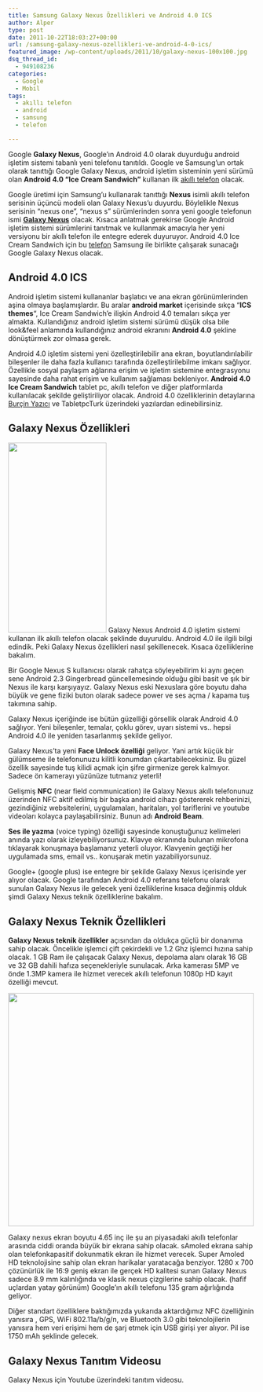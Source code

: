 ```yaml
---
title: Samsung Galaxy Nexus Özellikleri ve Android 4.0 ICS
author: Alper
type: post
date: 2011-10-22T18:03:27+00:00
url: /samsung-galaxy-nexus-ozellikleri-ve-android-4-0-ics/
featured_image: /wp-content/uploads/2011/10/galaxy-nexus-100x100.jpg
dsq_thread_id:
  - 949108236
categories:
  - Google
  - Mobil
tags:
  - akıllı telefon
  - android
  - samsung
  - telefon

---
```

Google **Galaxy Nexus**, Google&#8217;ın Android 4.0 olarak duyurduğu android işletim sistemi tabanlı yeni telefonu tanıtıldı. Google ve Samsung&#8217;un ortak olarak tanıttığı Google Galaxy Nexus, android işletim sisteminin yeni sürümü olan **Android 4.0 &#8220;Ice Cream Sandwich&#8221;** kullanan ilk [akıllı telefon][1] olacak.

Google üretimi için Samsung&#8217;u kullanarak tanıttığı **Nexus** isimli akıllı telefon serisinin üçüncü modeli olan Galaxy Nexus&#8217;u duyurdu. Böylelikle Nexus serisinin &#8220;nexus one&#8221;, &#8220;nexus s&#8221; sürümlerinden sonra yeni google telefonun ismi <a title="Galaxy Nexus" href="https://www.google.com/nexus/" target="_blank" class="broken_link"><strong>Galaxy Nexus</strong></a> olacak. Kısaca anlatmak gerekirse Google Android işletim sistemi sürümlerini tanıtmak ve kullanmak amacıyla her yeni versiyonu bir akıllı telefon ile entegre ederek duyuruyor. Android 4.0 Ice Cream Sandwich için bu [telefon][2] Samsung ile birlikte çalışarak sunacağı Google Galaxy Nexus olacak.

## Android 4.0 ICS

Android işletim sistemi kullananlar başlatıcı ve ana ekran görünümlerinden aşina olmaya başlamışlardır. Bu aralar **android market** içerisinde sıkça &#8220;**ICS themes**&#8220;, Ice Cream Sandwich&#8217;e ilişkin Android 4.0 temaları sıkça yer almakta. Kullandığınız android işletim sistemi sürümü düşük olsa bile look&feel anlamında kullandığınız android ekranını **Android 4.0** şekline dönüştürmek zor olmasa gerek.

Android 4.0 işletim sistemi yeni özelleştirilebilir ana ekran, boyutlandırılabilir bileşenler ile daha fazla kullanıcı tarafında özelleştirilebilme imkanı sağlıyor. Özellikle sosyal paylaşım ağlarına erişim ve işletim sistemine entegrasyonu sayesinde daha rahat erişim ve kullanım sağlaması bekleniyor. **Android 4.0 Ice Cream Sandwich** tablet pc, akıllı telefon ve diğer platformlarda kullanılacak şekilde geliştiriliyor olacak. Android 4.0 özelliklerinin detaylarına [Burçin Yazıcı][3] ve TabletpcTurk üzerindeki yazılardan edinebilirsiniz.

## Galaxy Nexus Özellikleri

<img class="alignright size-full wp-image-6917" title="Galaxy-Nexus-Face-Unlock" src="https://www.murekkep.org/wp-content/uploads/2011/10/Galaxy-Nexus-Face-Unlock.jpg" alt="" width="200" height="387" srcset="https://www.murekkep.org/wp-content/uploads/2011/10/Galaxy-Nexus-Face-Unlock.jpg 200w, https://www.murekkep.org/wp-content/uploads/2011/10/Galaxy-Nexus-Face-Unlock-155x300.jpg 155w" sizes="(max-width: 200px) 100vw, 200px" /> Galaxy Nexus Android 4.0 işletim sistemi kullanan ilk akıllı telefon olacak şeklinde duyuruldu. Android 4.0 ile ilgili bilgi edindik. Peki Galaxy Nexus özellikleri nasıl şekillenecek. Kısaca özelliklerine bakalım.

Bir Google Nexus S kullanıcısı olarak rahatça söyleyebilirim ki aynı geçen sene Android 2.3 Gingerbread güncellemesinde olduğu gibi basit ve şık bir Nexus ile karşı karşıyayız. Galaxy Nexus eski Nexuslara göre boyutu daha büyük ve gene fiziki buton olarak sadece power ve ses açma / kapama tuş takımına sahip.

Galaxy Nexus içeriğinde ise bütün güzelliği görsellik olarak Android 4.0 sağlıyor. Yeni bileşenler, temalar, çoklu görev, uyarı sistemi vs.. hepsi Android 4.0 ile yeniden tasarlanmış şekilde geliyor.

Galaxy Nexus&#8217;ta yeni **Face Unlock özelliği** geliyor. Yani artık küçük bir gülümseme ile telefonunuzu kilitli konumdan çıkartabileceksiniz. Bu güzel özellik sayesinde tuş kilidi açmak için şifre girmenize gerek kalmıyor. Sadece ön kamerayı yüzünüze tutmanız yeterli!

Gelişmiş **NFC** (near field communication) ile Galaxy Nexus akıllı telefonunuz üzerinden NFC aktif edilmiş bir başka android cihazı göstererek rehberinizi, gezindiğiniz websitelerini, uygulamaları, haritaları, yol tariflerini ve youtube videoları kolayca paylaşabilirsiniz. Bunun adı **Android Beam**.

**Ses ile yazma** (voice typing) özelliği sayesinde konuştuğunuz kelimeleri anında yazı olarak izleyebiliyorsunuz. Klavye ekranında bulunan mikrofona tıklayarak konuşmaya başlamanız yeterli oluyor. Klavyenin geçtiği her uygulamada sms, email vs.. konuşarak metin yazabiliyorsunuz.

Google+ (google plus) ise entegre bir şekilde Galaxy Nexus içerisinde yer alıyor olacak. Google tarafından Android 4.0 referans telefonu olarak sunulan Galaxy Nexus ile gelecek yeni özelliklerine kısaca değinmiş olduk şimdi Galaxy Nexus teknik özelliklerine bakalım.

## Galaxy Nexus Teknik Özellikleri

**Galaxy Nexus teknik özellikler** açısından da oldukça güçlü bir donanıma sahip olacak. Öncelikle işlemci çift çekirdekli ve 1.2 Ghz işlemci hızına sahip olacak. 1 GB Ram ile çalışacak Galaxy Nexus, depolama alanı olarak 16 GB ve 32 GB dahili hafıza seçenekleriyle sunulacak. Arka kamerası 5MP ve önde 1.3MP kamera ile hizmet verecek akıllı telefonun 1080p HD kayıt özelliği mevcut.

<img class="alignnone size-full wp-image-6915" title="Galaxy Nexus" src="https://www.murekkep.org/wp-content/uploads/2011/10/galaxy-nexus.jpg" alt="" width="500" height="475" srcset="https://www.murekkep.org/wp-content/uploads/2011/10/galaxy-nexus.jpg 500w, https://www.murekkep.org/wp-content/uploads/2011/10/galaxy-nexus-300x285.jpg 300w, https://www.murekkep.org/wp-content/uploads/2011/10/galaxy-nexus-400x380.jpg 400w" sizes="(max-width: 500px) 100vw, 500px" /> 

Galaxy nexus ekran boyutu 4.65 inç ile şu an piyasadaki akıllı telefonlar arasında ciddi oranda büyük bir ekrana sahip olacak. sAmoled ekrana sahip olan telefonkapasitif dokunmatik ekran ile hizmet verecek. Super Amoled HD teknolojisine sahip olan ekran harikalar yaratacağa benziyor. 1280 x 700 çözünürlük ile 16:9 geniş ekran ile gerçek HD kalitesi sunan Galaxy Nexus sadece 8.9 mm kalınlığında ve klasik nexus çizgilerine sahip olacak. (hafif uçlardan yatay görünüm) Google&#8217;ın akıllı telefonu 135 gram ağırlığında geliyor.

Diğer standart özelliklere baktığımızda yukarıda aktardığımız NFC özelliğinin yanısıra , GPS, WiFi 802.11a/b/g/n, ve Bluetooth 3.0 gibi teknolojilerin yanısıra hem veri erişimi hem de şarj etmek için USB girişi yer alıyor. Pil ise  1750 mAh şeklinde gelecek.

## Galaxy Nexus Tanıtım Videosu

Galaxy Nexus için Youtube üzerindeki tanıtım videosu.

 [1]: https://www.murekkep.org/etiket/akilli-telefon "Akıllı Telefon"
 [2]: https://www.murekkep.org/etiket/telefon "Telefon"
 [3]: https://www.burcinyazici.com/android-4-0-platform-gelistiriciler-icin-duyuruldu-1707.html "android 4.0 duyuruldu"